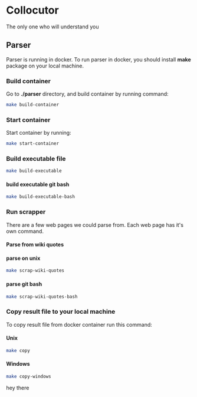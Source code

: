 # Collocutor

The only one who will understand you

## Parser

Parser is running in docker.
To run parser in docker, you should install **make** package on your local machine.

### Build container

Go to **./parser** directory, and build container by running command:

```bash
make build-container
```

### Start container

Start container by running:

```bash
make start-container
```

### Build executable file

```bash
make build-executable
```

#### build executable git bash

```bash
make build-executable-bash
```

### Run scrapper

There are a few web pages we could parse from.
Each web page has it's own command.

#### Parse from wiki quotes

#### parse on unix

```bash
make scrap-wiki-quotes
```

#### parse git bash

```bash
make scrap-wiki-quotes-bash
```

### Copy result file to your local machine

To copy result file from docker container run this command:

#### Unix

```bash
make copy
```

#### Windows

```bash
make copy-windows
```

hey there